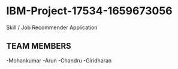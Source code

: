 # IBM-Project-17534-1659673056
Skill / Job Recommender Application
## TEAM MEMBERS
 -Mohankumar
 -Arun
 -Chandru
 -Giridharan
